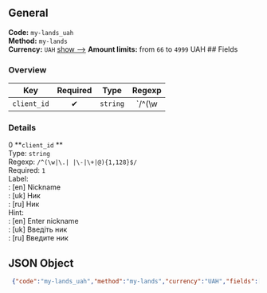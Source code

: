 ## General 
**Code:** `my-lands_uah`  
**Method:** `my-lands`  
**Currency:** `UAH` [show -->]() 
**Amount limits:** from `66`  to `4999`  UAH ## Fields 
### Overview 
|Key|Required|Type|Regexp| 
|:---:|:---:|:---:|:---:| 
|`client_id` |✔ |`string` |`/^(\w|\.| |\-|\+|@){1,128}$/` | 
 
### Details 
0 **`client_id` **  
Type: `string`  
Regexp: `/^(\w|\.| |\-|\+|@){1,128}$/`  
Required: `1`  
Label:  
: [en] Nickname  
: [uk] Ник  
: [ru] Ник  
Hint:  
: [en] Enter nickname  
: [uk] Введіть ник  
: [ru] Введите ник  
## JSON Object 
```json
 {"code":"my-lands_uah","method":"my-lands","currency":"UAH","fields":[{"key":"client_id","type":"string","label":{"en":"Nickname","uk":"\u041d\u0438\u043a","ru":"\u041d\u0438\u043a"},"regexp":"\/^(\\w|\\.| |\\-|\\+|@){1,128}$\/","required":true,"position":1,"hint":{"en":"Enter nickname","uk":"\u0412\u0432\u0435\u0434\u0456\u0442\u044c \u043d\u0438\u043a","ru":"\u0412\u0432\u0435\u0434\u0438\u0442\u0435 \u043d\u0438\u043a"},"example":"zarikmogudun1"}],"amount_min":66,"amount_max":4999}```  
